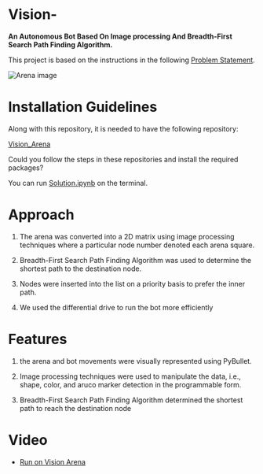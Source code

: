 # Vision-

**An Autonomous Bot Based On Image processing And Breadth-First Search Path Finding Algorithm.**

This project is based on the instructions in the following [Problem Statement](https://github.com/pankaj1251/Vision-2.0/blob/main/Vision2.0%20Problem%20Statement-1.pdf).

![Arena image](https://github.com/ujju20/Vision-/blob/main/test.png)

# Installation Guidelines

Along with this repository, it is needed to have the following repository:

[Vision_Arena](https://github.com/Robotics-Club-IIT-BHU/Vision-2.0-2020-Arena)

Could you follow the steps in these repositories and install the required packages?

You can run [Solution.ipynb](https://github.com/ujju20/Vision/blob/main/solution.ipynb) on the terminal.

# Approach

1. The arena was converted into a 2D matrix using image processing techniques where a particular node number denoted each arena square.

2. Breadth-First Search Path Finding Algorithm was used to determine the shortest path to the destination node.

3. Nodes were inserted into the list on a priority basis to prefer the inner path.

4. We used the differential drive to run the bot more efficiently

# Features

1. the arena and bot movements were visually represented using PyBullet.

2. Image processing techniques were used to manipulate the data, i.e., shape, color, and aruco marker detection in the programmable form.

3. Breadth-First Search Path Finding Algorithm determined the shortest path to reach the destination node

# Video

- [Run on Vision Arena](https://drive.google.com/file/d/16UYtqpRY0y2ey_q_UJsuPqzUj9xVu7Z1/view?usp=sharing)
